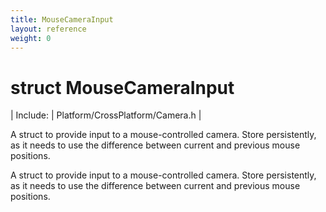 ```yaml
---
title: MouseCameraInput
layout: reference
weight: 0
---
```

struct MouseCameraInput
===

| Include: | Platform/CrossPlatform/Camera.h |

A struct to provide input to a mouse-controlled camera.
Store persistently, as it needs to use the difference between current
and previous mouse positions.
  



A struct to provide input to a mouse-controlled camera.
Store persistently, as it needs to use the difference between current
and previous mouse positions.
  

